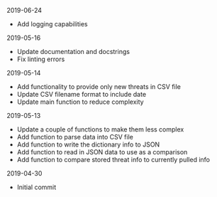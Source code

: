 2019-06-24
- Add logging capabilities

2019-05-16
- Update documentation and docstrings
- Fix linting errors

2019-05-14
- Add functionality to provide only new threats in CSV file
- Update CSV filename format to include date
- Update main function to reduce complexity

2019-05-13
- Update a couple of functions to make them less complex
- Add function to parse data into CSV file
- Add function to write the dictionary info to JSON
- Add function to read in JSON data to use as a comparison
- Add function to compare stored threat info to currently pulled info

2019-04-30
- Initial commit